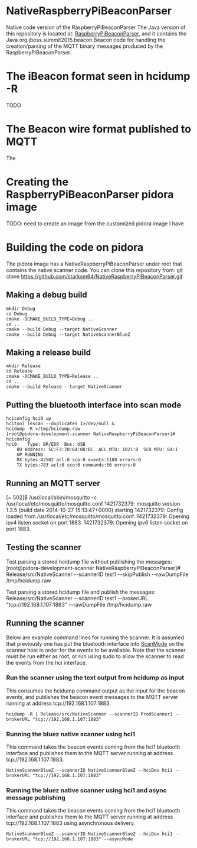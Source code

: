 # NativeRaspberryPiBeaconParser
Native code version of the RaspberryPiBeaconParser
The Java version of this repository is located at: [RaspberryPiBeaconParser](https://github.com/starksm64/RaspberryPiBeaconParser), and
it contains the Java org.jboss.summit2015.beacon.Beacon code for handling the creation/parsing of the MQTT binary
messages produced by the RaspberryPiBeaconParser.

# The iBeacon format seen in hcidump -R
TODO

# The Beacon wire format published to MQTT
The

# Creating the RaspberryPiBeaconParser pidora image
TODO: need to create an image from the customized pidora image I have

# Building the code on pidora
The pidora image has a NativeRaspberryPiBeaconParser under root that contains the native scanner code. You can clone
this repository from:
git clone https://github.com/starksm64/NativeRaspberryPiBeaconParser.git

## Making a debug build
	mkdir Debug
	cd Debug
	cmake -DCMAKE_BUILD_TYPE=Debug ..
	cd ..
	cmake --build Debug --target NativeScanner
	cmake --build Debug --target NativeScannerBlueZ

## Making a release build
	mkdir Release
	cd Release
	cmake -DCMAKE_BUILD_TYPE=Release ..
	cd ..
	cmake --build Release --target NativeScanner

## <a name="ScanMode"></a>Putting the bluetooth interface into scan mode
	hciconfig hci0 up
	hcitool lescan --duplicates 1>/dev/null &
	hcidump -R >/tmp/hcidump.raw
	[root@pidora-development-scanner NativeRaspberryPiBeaconParser]# hciconfig
	hci0:	Type: BR/EDR  Bus: USB
		BD Address: 5C:F3:70:64:08:BC  ACL MTU: 1021:8  SCO MTU: 64:1
		UP RUNNING 
		RX bytes:42502 acl:0 sco:0 events:1108 errors:0
		TX bytes:783 acl:0 sco:0 commands:56 errors:0

## Running an MQTT server
[~ 502]$ /usr/local/sbin/mosquitto -c /usr/local/etc/mosquitto/mosquitto.conf
1421732379: mosquitto version 1.3.5 (build date 2014-10-27 15:13:47+0000) starting
1421732379: Config loaded from /usr/local/etc/mosquitto/mosquitto.conf.
1421732379: Opening ipv4 listen socket on port 1883.
1421732379: Opening ipv6 listen socket on port 1883.

## Testing the scanner
Test parsing a stored hcidump file without publishing the messages:
[root@pidora-development-scanner NativeRaspberryPiBeaconParser]# Release/src/NativeScanner --scannerID test1 --skipPublish --rawDumpFile /tmp/hcidump.raw 

Test parsing a stored hcidump file and publish the messages:
Release/src/NativeScanner --scannerID test1 --brokerURL "tcp://192.168.1.107:1883" --rawDumpFile /tmp/hcidump.raw

## Running the scanner
Below are example command lines for running the scanner. It is assumed that previously one has put the bluetooth interface into [ScanMode](#ScanMode) on the scanner host in order for the events to be available. Note that the scanner must be run either as root, or run using sudo to allow the scanner to read the events from the hci interface.

### Run the scanner using the text output from hcidump as input
This consumes the hcidump command output as the input for the beacon events, and publishes the beacon event messages to the MQTT server running at address tcp://192.168.1.107:1883.
	
	hcidump -R | Release/src/NativeScanner --scannerID ProdScanner1 --brokerURL "tcp://192.168.1.107:1883"

### Running the bluez native scanner using hci1
This command takes the beacon events coming from the hci1 bluetooth interface and publishes them to the MQTT server running at address tcp://192.168.1.107:1883.  

	NativeScannerBlueZ --scannerID NativeScannerBlueZ --hciDev hci1 --brokerURL "tcp://192.168.1.107:1883"
	
### Running the bluez native scanner using hci1 and async message publishing
This command takes the beacon events coming from the hci1 bluetooth interface and publishes them to the MQTT server running at address tcp://192.168.1.107:1883 using asynchronous delivery.

	NativeScannerBlueZ --scannerID NativeScannerBlueZ --hciDev hci1 --brokerURL "tcp://192.168.1.107:1883" --asyncMode
